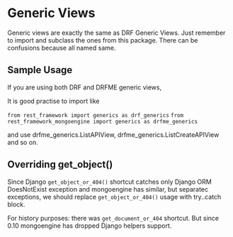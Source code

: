 # Generic Views

Generic views are exactly the same as DRF Generic Views.
Just remember to import and subclass the ones from this package. There can be confusions because all named same.

## Sample Usage
If you are using both DRF and DRFME generic views,

It is good practise to import like

`from rest_framework import generics as drf_generics`
`from rest_framework_mongoengine import generics as drfme_generics`

and use drfme_generics.ListAPIView, drfme_generics.ListCreateAPIView and so on.


## Overriding get_object()

Since Django `get_object_or_404()` shortcut catches only Django ORM DoesNotExist exception and mongoengine has similar, but separatec exceptions, we should replace `get_object_or_404()` usage with try..catch block.

For history purposes: there was `get_document_or_404` shortcut. But since 0.10 mongoengine has dropped Django helpers support.